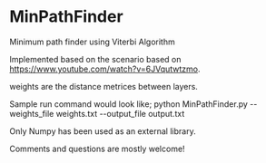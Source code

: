 # MinPathFinder
Minimum path finder using Viterbi Algorithm

Implemented based on the scenario based on https://www.youtube.com/watch?v=6JVqutwtzmo. 

weights are the distance metrices between layers. 

Sample run command would look like; python MinPathFinder.py --weights_file weights.txt --output_file output.txt

Only Numpy has been used as an external library. 

Comments and questions are mostly welcome!
  
